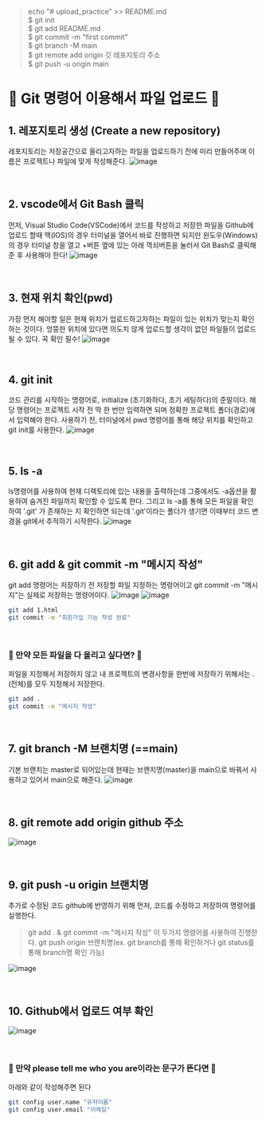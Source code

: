>echo "# upload_practice" >> README.md <br/>
$ git init <br/>
$ git add README.md <br/>
$ git commit -m "first commit" <br/>
$ git branch -M main <br/>
$ git remote add origin 깃 레포지토리 주소 <br/>
$ git push -u origin main <br/>

# 🎃 Git 명령어 이용해서 파일 업로드 🎃
## 1. 레포지토리 생성 (Create a new repository)
레포지토리는 저장공간으로  올리고자하는 파일을 업로드하기 전에 미리 만들어주며 이름은 프로젝트나 파일에 맞게 작성해준다.
![image](https://github.com/limhyerin/StudyNote/assets/70150896/96cbde87-2f65-4040-83d0-a72fa3630983)

<br/>

## 2. vscode에서 Git Bash 클릭
먼저, Visual Studio Code(VSCode)에서 코드를 작성하고 저장한 파일을 Github에 업로드 할때 맥(IOS)의 경우 터미널을 열어서 바로 진행하면 되지만 윈도우(Windows)의 경우 터미널 창을 열고 +버튼 옆에 있는 아래 꺽쇠버튼을 눌러서 Git Bash로 클릭해 준 후 사용해야 한다!
![image](https://github.com/limhyerin/StudyNote/assets/70150896/4d0fcf14-58b1-4c68-8aec-85340055565d)

<br/>

## 3. 현재 위치 확인(pwd)
가장 먼저 해야할 일은 현재 위치가 업로드하고자하는 파일이 있는 위치가 맞는지 확인하는 것이다. 엉뚱한 위치에 있다면 의도치 않게 업로드할 생각이 없던 파일들이 업로드될 수 있다. 꼭 확인 필수!
![image](https://github.com/limhyerin/StudyNote/assets/70150896/d1a393c8-f5b8-43dd-9f42-ec46952c6857)

<br/>

## 4. git init
코드 관리를 시작하는 명령어로, initialize (초기화하다, 초기 세팅하다)의 준말이다.
해당 명령어는 프로젝트 시작 전 딱 한 번만 입력하면 되며 정확한 프로젝트 폴더(경로)에서 입력해야 한다.
사용하기 전, 터미널에서 pwd 명령어를 통해 해당 위치를 확인하고 git init를 사용한다.
![image](https://github.com/limhyerin/StudyNote/assets/70150896/fd026a4d-3bde-484b-882c-e228dd15abff)

<br/>

## 5. ls -a
ls명령어를 사용하여 현재 디렉토리에 있는 내용을 출력하는데 그중에서도 -a옵션을 활용하여 숨겨진 파일까지 확인할 수 있도록 한다. 그리고 ls -a를 통해 모든 파일을 확인하여 '.git' 가 존재하는 지 확인하면 되는데  '.git'이라는 폴더가 생기면 이때부터 코드 변경을 git에서 추적하기 시작한다.
![image](https://github.com/limhyerin/StudyNote/assets/70150896/b3d05d5f-0698-4dcd-b432-65684c50cd6f)

<br/>

## 6. git add & git commit -m "메시지 작성"
git add 명령어는 저장하기 전 저장할 파일 지정하는 명령어이고 git commit -m "메시지"는 실제로 저장하는 명령어이다.
![image](https://github.com/limhyerin/StudyNote/assets/70150896/46127bd9-9df8-4c52-8771-b76a498ab656)
![image](https://github.com/limhyerin/StudyNote/assets/70150896/29f4a686-6681-4547-90df-74f1550e1529)

```bash
git add 1.html
git commit -m "회원가입 기능 작성 완료"
```

<br/>

### 🤚 만약 모든 파일을 다 올리고 싶다면? 🤚

파일을 지정해서 저장하지 않고 내 프로젝트의 변경사항을 한번에 저장하기 위해서는 .(전체)를 모두 지정해서 저장한다.
```bash
git add .
git commit -m "메시지 작성"
```

<br/>

## 7. git branch -M 브랜치명 (==main)
기본 브랜치는 master로 되어있는데 현재는 브랜치명(master)을 main으로 바꿔서 사용하고 있어서 main으로 해준다.
![image](https://github.com/limhyerin/StudyNote/assets/70150896/caf4012d-1167-40fb-a036-a4c3c7c688d2)

<br/>

## 8. git remote add origin github 주소
![image](https://github.com/limhyerin/StudyNote/assets/70150896/93b30eba-990a-4d14-8d46-ee7612368fdc)

<br/>

## 9. git push -u origin 브랜치명
추가로 수정된 코드 github에 반영하기 위해 먼저, 코드를 수정하고 저장하여 명령어를 실행한다.
>git add . & git commit -m "메시지 작성" 이 두가지 명령어를 사용하여 진행한다.
git push origin 브랜치명(ex. git branch를 통해 확인하거나 git status를 통해 branch명 확인 가능)
  
![image](https://github.com/limhyerin/StudyNote/assets/70150896/3a01e441-43aa-49d6-90ef-ef47411bf9be)

<br/>

## 10. Github에서 업로드 여부 확인
![image](https://github.com/limhyerin/StudyNote/assets/70150896/3e19317e-48a9-4327-9598-e76d9d1b02cf)

<br/>

### 🤚  만약 please tell me who you are이라는 문구가 뜬다면 🤚
아래와 같이 작성해주면 된다
```bash
git config user.name "유저이름"
git config user.email "이메일"
```
